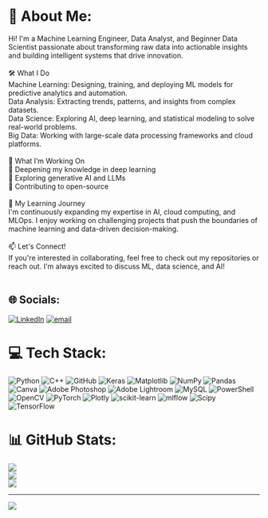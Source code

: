 # 💫 About Me:
Hi! I'm a Machine Learning Engineer, Data Analyst, and Beginner Data Scientist passionate about transforming raw data into actionable insights and building intelligent systems that drive innovation.<br><br>🛠️ What I Do<br>Machine Learning: Designing, training, and deploying ML models for predictive analytics and automation.<br>Data Analysis: Extracting trends, patterns, and insights from complex datasets.<br>Data Science: Exploring AI, deep learning, and statistical modeling to solve real-world problems.<br>Big Data: Working with large-scale data processing frameworks and cloud platforms.<br><br>🚀 What I’m Working On<br>🔹 Deepening my knowledge in deep learning<br>🔹 Exploring generative AI and LLMs<br>🔹 Contributing to open-source<br><br>🌱 My Learning Journey<br>I'm continuously expanding my expertise in AI, cloud computing, and MLOps. I enjoy working on challenging projects that push the boundaries of machine learning and data-driven decision-making.<br><br>📫 Let's Connect!<br>If you're interested in collaborating, feel free to check out my repositories or reach out. I'm always excited to discuss ML, data science, and AI!<br><br>


## 🌐 Socials:
[![LinkedIn](https://img.shields.io/badge/LinkedIn-%230077B5.svg?logo=linkedin&logoColor=white)](https://linkedin.com/in/Angelina-Poghosyan) [![email](https://img.shields.io/badge/Email-D14836?logo=gmail&logoColor=white)](mailto:angelinapoghosyan299@gmail.com) 

# 💻 Tech Stack:
![Python](https://img.shields.io/badge/python-3670A0?style=for-the-badge&logo=python&logoColor=ffdd54) ![C++](https://img.shields.io/badge/c++-%2300599C.svg?style=for-the-badge&logo=c%2B%2B&logoColor=white) ![GitHub](https://img.shields.io/badge/github-%23121011.svg?style=for-the-badge&logo=github&logoColor=white) ![Keras](https://img.shields.io/badge/Keras-%23D00000.svg?style=for-the-badge&logo=Keras&logoColor=white) ![Matplotlib](https://img.shields.io/badge/Matplotlib-%23ffffff.svg?style=for-the-badge&logo=Matplotlib&logoColor=black) ![NumPy](https://img.shields.io/badge/numpy-%23013243.svg?style=for-the-badge&logo=numpy&logoColor=white) ![Pandas](https://img.shields.io/badge/pandas-%23150458.svg?style=for-the-badge&logo=pandas&logoColor=white) ![Canva](https://img.shields.io/badge/Canva-%2300C4CC.svg?style=for-the-badge&logo=Canva&logoColor=white) ![Adobe Photoshop](https://img.shields.io/badge/adobe%20photoshop-%2331A8FF.svg?style=for-the-badge&logo=adobe%20photoshop&logoColor=white) ![Adobe Lightroom](https://img.shields.io/badge/Adobe%20Lightroom-31A8FF.svg?style=for-the-badge&logo=Adobe%20Lightroom&logoColor=white) ![MySQL](https://img.shields.io/badge/mysql-4479A1.svg?style=for-the-badge&logo=mysql&logoColor=white) ![PowerShell](https://img.shields.io/badge/PowerShell-%235391FE.svg?style=for-the-badge&logo=powershell&logoColor=white) ![OpenCV](https://img.shields.io/badge/opencv-%23white.svg?style=for-the-badge&logo=opencv&logoColor=white) ![PyTorch](https://img.shields.io/badge/PyTorch-%23EE4C2C.svg?style=for-the-badge&logo=PyTorch&logoColor=white) ![Plotly](https://img.shields.io/badge/Plotly-%233F4F75.svg?style=for-the-badge&logo=plotly&logoColor=white) ![scikit-learn](https://img.shields.io/badge/scikit--learn-%23F7931E.svg?style=for-the-badge&logo=scikit-learn&logoColor=white) ![mlflow](https://img.shields.io/badge/mlflow-%23d9ead3.svg?style=for-the-badge&logo=numpy&logoColor=blue) ![Scipy](https://img.shields.io/badge/SciPy-%230C55A5.svg?style=for-the-badge&logo=scipy&logoColor=%white) ![TensorFlow](https://img.shields.io/badge/TensorFlow-%23FF6F00.svg?style=for-the-badge&logo=TensorFlow&logoColor=white)
# 📊 GitHub Stats:
![](https://github-readme-stats.vercel.app/api?username=AngelinaPoghosyan&theme=radical&hide_border=false&include_all_commits=false&count_private=false)<br/>
![](https://github-readme-streak-stats.herokuapp.com/?user=AngelinaPoghosyan&theme=radical&hide_border=false)<br/>
![](https://github-readme-stats.vercel.app/api/top-langs/?username=AngelinaPoghosyan&theme=radical&hide_border=false&include_all_commits=false&count_private=false&layout=compact)

---
[![](https://visitcount.itsvg.in/api?id=AngelinaPoghosyan&icon=0&color=0)](https://visitcount.itsvg.in)

<!-- Proudly created with GPRM ( https://gprm.itsvg.in ) -->
